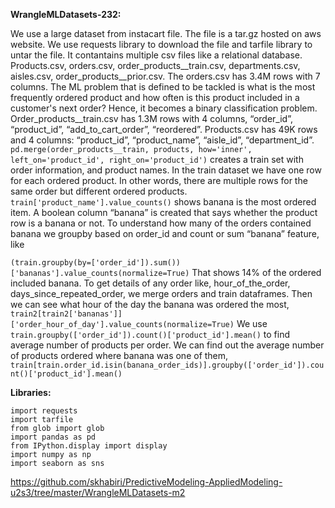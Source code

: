 **WrangleMLDatasets-232:** 

We use a large dataset from instacart file. The file is a tar.gz hosted on aws website. We use requests library to download the file and tarfile library to untar the file. It contantains multiple csv files like a relational database. Products.csv, orders.csv, order_products__train.csv, departments.csv, aisles.csv, order_products__prior.csv. The orders.csv has 3.4M rows with 7 columns. The ML problem that is defined to be tackled is what is the most frequently ordered product and how often is this product included in a customer's next order? Hence, it becomes a binary classification problem. Order_products__train.csv has 1.3M rows with 4 columns, “order_id”, “product_id”, “add_to_cart_order”, “reordered”. Products.csv has 49K rows and 4 columns: “product_id”, “product_name”, “aisle_id”, “department_id”. `pd.merge(order_products__train, products, how='inner', left_on='product_id', right_on='product_id')` creates a train set with order information, and product names. In the train dataset we have one row for each ordered product. In other words, there are multiple rows for the same order but different ordered products. 
`train['product_name'].value_counts()` shows banana is the most ordered item. A boolean column “banana” is created that says whether the product row is a banana or not. To understand how many of the orders contained banana we groupby based on order_id and count or sum “banana” feature, like 

`(train.groupby(by=['order_id']).sum())['bananas'].value_counts(normalize=True)` That shows 14% of the ordered included banana. To get details of any order like, hour_of_the_order, days_since_repeated_order, we merge orders and train dataframes. Then we can see what hour of the day the banana was ordered the most, `train2[train2['bananas']]['order_hour_of_day'].value_counts(normalize=True)` We use `train.groupby(['order_id']).count()['product_id'].mean()` to find average number of products per order. We can find out the average number of products ordered where banana was one of them, `train[train.order_id.isin(banana_order_ids)].groupby(['order_id']).count()['product_id'].mean()`

**Libraries:**
```
import requests
import tarfile
from glob import glob
import pandas as pd
from IPython.display import display
import numpy as np
import seaborn as sns
```

https://github.com/skhabiri/PredictiveModeling-AppliedModeling-u2s3/tree/master/WrangleMLDatasets-m2
